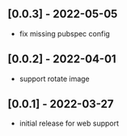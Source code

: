 ## [0.0.3] - 2022-05-05

* fix missing pubspec config

## [0.0.2] - 2022-04-01

* support rotate image

## [0.0.1] - 2022-03-27

* initial release for web support